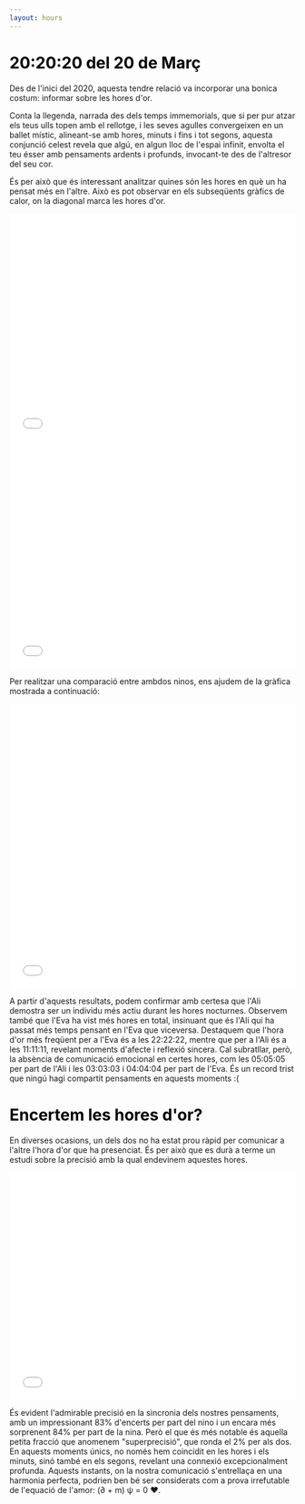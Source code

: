 ```yaml
---
layout: hours
---
```


# <span style="color: #000000;">20:20:20 del 20 de Març</span>
<div>
<p>

Des de l'inici del 2020, aquesta tendre relació va incorporar una bonica costum: informar sobre les hores d'or.  
</p>
<p>
Conta la llegenda, narrada des dels temps immemorials, que si per pur atzar els teus ulls topen amb el rellotge, i les seves agulles convergeixen en un ballet místic, alineant-se amb hores, minuts i fins i tot segons, aquesta conjunció celest revela que algú, en algun lloc de l'espai infinit, envolta el teu ésser amb pensaments ardents i profunds, invocant-te des de l'altresor del seu cor.
</p>
<p>
És per això que és interessant analitzar quines són les hores en què un ha pensat més en l'altre. Això es pot observar en els subseqüents gràfics de calor, on la diagonal marca les hores d'or.  
</p>
<p>
<div style="text-align: center; margin: 0 auto;">
  <!-- Replace the following line with your actual graph code -->
  <iframe src="assets/plots/004_Hours_Eva_heatmap.html" style="width: 100%; height: 400px; border: none;"></iframe>
  <iframe src="assets/plots/004_Hours_Ali_heatmap.html" style="width: 100%; height: 400px; border: none;"></iframe>
</div>  
</p>
<p>
Per realitzar una comparació entre ambdos ninos, ens ajudem de la gràfica mostrada a continuació: 
</p>
<p>
<div style="text-align: center; margin: 0 auto;">
  <!-- Replace the following line with your actual graph code -->
  <iframe src="assets/plots/005_line_bar_messages_per_hour_fig.html" style="width: 100%; height: 500px; border: none;"></iframe>
</div>

</p>
<p>
A partir d'aquests resultats, podem confirmar amb certesa que l'Ali demostra ser un individu més actiu durant les hores nocturnes. Observem també que l'Eva ha vist més hores en total, insinuant que és l'Ali qui ha passat més temps pensant en l'Eva que viceversa. Destaquem que l'hora d'or més freqüent per a l'Eva és a les 22:22:22, mentre que per a l'Ali és a les 11:11:11, revelant moments d'afecte i reflexió sincera. Cal subratllar, però, la absència de comunicació emocional en certes hores, com les 05:05:05 per part de l'Ali i les 03:03:03 i 04:04:04 per part de l'Eva. És un record trist que ningú hagi compartit pensaments en aquests moments :(
</p>
<p>

</p>
<p>
</p>
</div>





# <span style="color: #000000;">Encertem les hores d'or?</span>

<div>
<p>
En diverses ocasions, un dels dos no ha estat prou ràpid per comunicar a l'altre l'hora d'or que ha presenciat. És per això que es durà a terme un estudi sobre la precisió amb la qual endevinem aquestes hores.
</p>

<div style="text-align: center; margin: 0 auto;">
  <!-- Replace the following line with your actual graph code -->
  <iframe src="assets/plots/006_Accuracy_of_Hours.html" style="width: 100%; height: 400px; border: none;"></iframe>
</div>

És evident l'admirable precisió en la sincronia dels nostres pensaments, amb un impressionant 83% d'encerts per part del nino i un encara més sorprenent 84% per part de la nina. Però el que és més notable és aquella petita fracció que anomenem "superprecisió", que ronda el 2% per als dos. En aquests moments únics, no només hem coincidit en les hores i els minuts, sinó també en els segons, revelant una connexió excepcionalment profunda. Aquests instants, on la nostra comunicació s'entrellaça en una harmonia perfecta, podrien ben bé ser considerats com a prova irrefutable de l'equació de l'amor: (∂ + m) ψ = 0 ♥. 

<p>
</p>
</div>

